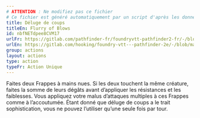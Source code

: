 ```yaml
---
# ATTENTION : Ne modifiez pas ce fichier
# Ce fichier est généré automatiquement par un script d'après les données du module Foundry VTT officiel et de sa traduction
title: Déluge de coups
titleEn: Flurry of Blows
id: nbfNETdpee8CVM17
urlFr: https://gitlab.com/pathfinder-fr/foundryvtt-pathfinder2-fr/-/blob/master/data/actions/nbfNETdpee8CVM17.htm
urlEn: https://gitlab.com/hooking/foundry-vtt---pathfinder-2e/-/blob/master/packs/data/actions.db/flurry-of-blows.json
group: actions
layout: actions
type: action
typeFr: Action Unique
---
```

Faites deux Frappes à mains nues. Si les deux touchent la même créature, faites la somme de leurs dégâts avant d’appliquer les résistances et les faiblesses. Vous appliquez votre malus d’attaques multiples à ces Frappes comme à l’accoutumée. Étant donné que déluge de coups a le trait sophistication, vous ne pouvez l’utiliser qu’une seule fois par tour.


